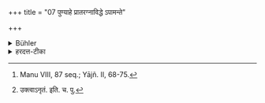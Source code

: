 +++
title = "07 पुण्याहे प्रातरग्नाविद्धे ऽपामन्ते"

+++

<details><summary>Bühler</summary>

7. A person who is possessed of good qualities (may be called as a witness, and) shall answer the questions put to him according to the truth on an auspicious day, in the morning, before a kindled fire, standing near (a jar full of) water, in the presence of the king, and with the consent of all (of both parties and of the assessors), after having been exhorted (by the judge) to be fair to both sides. [^5] 


[^5]:  Manu VIII, 87 seq.; Yājñ. II, 68-75.
</details>

<details><summary>हरदत्त-टीका</summary>

## सूत्रम्
पुण्याहे प्रातरग्नाविद्धेऽपामन्ते राजवत्युभयतस्समाख्याप्य सर्वानुमते मुख्यस्सत्यं प्रश्नं ब्रूयात् ॥७॥  
### प्रस्तावः
अथ साक्ष्यविधिः—  
## टिप्पनी
पुण्याहो देवनक्षत्रम् , प्रातर्मध्याह्नादिषु अग्नाविद्धे अग्निमिध्वा तत्समीपे अपामन्ते उदकमुपनिधाय तत्समीपे राजवति राजाधिष्ठिते सदसि । राजग्रहणं प्राड्विवाकादेरुपलक्षणम् । उभयत उभयोरर्थिप्रत्यर्थिनोस्समाख्याप्य किमहं युवयोः प्रमाणभूतः साक्षीत्यात्मानं ख्यापयित्वा । यदि वा उभयतः उभयोरपि पक्षयोस्सत्यवचने च असत्यवचने च साक्षिणो यद्भावि फलं तत्—  
सत्यं ब्रूह्यनृतं त्यक्त्वा सत्येन स्वर्गमेष्यसि ।  
[^१]अनृतेन महाघोरं नरकं प्रतिपस्यसे ॥  

[^१]: उक्त्वाऽनृतं. इति. च. पु.  

इत्यादिना प्रकारेण समाख्याप्य प्राड्विवाकादिभिः पृष्ट इति शेषः । सर्वानुमते अर्थिप्रत्यर्थिनोस्सभ्यानां चाऽनुमतौ सत्यां सभ्यो मुख्यः साक्षिगुणैरुपेतो दोषैश्च वर्जितस्साक्षी प्रश्नं पृष्टमर्थ सत्यं यथाऽऽत्मना ज्ञातं तथा ब्रूयात् ॥ ७ ॥
</details>
